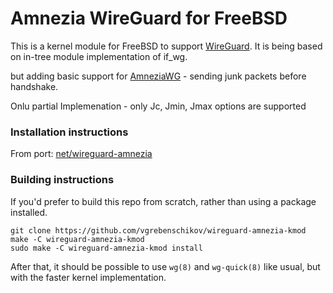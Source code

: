 # Amnezia WireGuard for FreeBSD

This is a kernel module for FreeBSD to support [WireGuard](https://www.wireguard.com/). 
It is being based on in-tree module implementation of if_wg.

but adding basic support for [AmneziaWG](https://github.com/amnezia-vpn/amneziawg-linux-kernel-module) -
sending junk packets before handshake.

Onlu partial Implemenation - only Jc, Jmin, Jmax options are supported

### Installation instructions

From port: [net/wireguard-amnezia](https://github.com/vgrebenschikov/wireguard-amnezia-kmod-port)

### Building instructions

If you'd prefer to build this repo from scratch, rather than using a package
installed.

```
git clone https://github.com/vgrebenschikov/wireguard-amnezia-kmod
make -C wireguard-amnezia-kmod
sudo make -C wireguard-amnezia-kmod install
```

After that, it should be possible to use `wg(8)` and `wg-quick(8)` like usual, but with the faster kernel implementation. 
